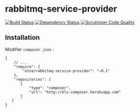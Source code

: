 rabbitmq-service-provider
=========================

[![Build Status](http://drone.etna-alternance.net/github.com/etna-alternance/composer-rabbitmq-service-provider/status.svg?branch=master)](http://drone.etna-alternance.net/github.com/etna-alternance/composer-rabbitmq-service-provider)
[![Dependency Status](https://www.versioneye.com/user/projects/53dde6d68e78abc191000017/badge.svg)](https://www.versioneye.com/user/projects/53dde6d68e78abc191000017)
[![Scrutinizer Code Quality](https://scrutinizer-ci.com/g/etna-alternance/composer-rabbitmq-service-provider/badges/quality-score.png?b=master)](https://scrutinizer-ci.com/g/etna-alternance/composer-rabbitmq-service-provider/?branch=master)

Installation
------------

Modifier `composer.json` :

```
{
    // ...
    "require": {
        "etna/rabbitmq-service-provider": "~0.1"
    },
    "repositories": [
       {
           "type": "composer",
           "url": "http://blu-composer.herokuapp.com"
       }
   ]
}
```
